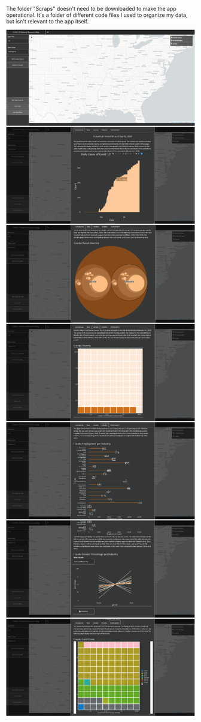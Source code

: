 
The folder "Scraps" doesn't need to be downloaded to make the app operational. It's a folder of different code files I used to organize my data, but isn't relevant to the app itself.

<img src="https://github.com/mallen011/covid19_resource_map/blob/master/test_covid/github%20images/web_map_img.png" alt="image of current web map from developed in R Shiny Leaflet">
<img src="https://github.com/mallen011/covid19_resource_map/blob/master/test_covid/github%20images/web_map_img2.png" alt="image of current web map from developed in R Shiny Leaflet">
<img src="https://github.com/mallen011/covid19_resource_map/blob/master/test_covid/github%20images/web_map_img3.png" alt="image of current web map from developed in R Shiny Leaflet">
<img src="https://github.com/mallen011/covid19_resource_map/blob/master/test_covid/github%20images/web_map_img4.png" alt="image of current web map from developed in R Shiny Leaflet">
<img src="https://github.com/mallen011/covid19_resource_map/blob/master/test_covid/github%20images/web_map_img5.png" alt="image of current web map from developed in R Shiny Leaflet">
<img src="https://github.com/mallen011/covid19_resource_map/blob/master/test_covid/github%20images/web_map_img6.png" alt="image of current web map from developed in R Shiny Leaflet">
<img src="https://github.com/mallen011/covid19_resource_map/blob/master/test_covid/github%20images/web_map_img7.png" alt="image of current web map from developed in R Shiny Leaflet">
